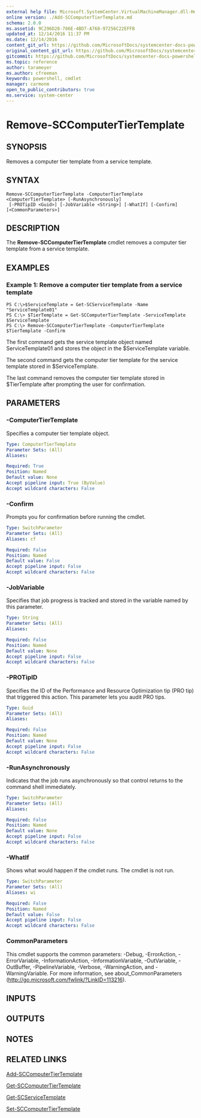 ```yaml
---
external help file: Microsoft.SystemCenter.VirtualMachineManager.dll-Help.xml
online version: ./Add-SCComputerTierTemplate.md
schema: 2.0.0
ms.assetid: 9C296D28-786E-4BD7-A768-97256C22EFFB
updated_at: 12/14/2016 11:37 PM
ms.date: 12/14/2016
content_git_url: https://github.com/MicrosoftDocs/systemcenter-docs-powershell/blob/master/systemcenter-cmdlets/SystemCenter2016/VirtualMachineManager/v1/Remove-SCComputerTierTemplate.md
original_content_git_url: https://github.com/MicrosoftDocs/systemcenter-docs-powershell/blob/master/systemcenter-cmdlets/SystemCenter2016/VirtualMachineManager/v1/Remove-SCComputerTierTemplate.md
gitcommit: https://github.com/MicrosoftDocs/systemcenter-docs-powershell/blob/ddd0fefc9adaabb9394eb6c21b33370913d1830d/systemcenter-cmdlets/SystemCenter2016/VirtualMachineManager/v1/Remove-SCComputerTierTemplate.md
ms.topic: reference
author: tarameyer
ms.author: cfreeman
keywords: powershell, cmdlet
manager: carmonm
open_to_public_contributors: true
ms.service: system-center
---
```


# Remove-SCComputerTierTemplate

## SYNOPSIS
Removes a computer tier template from a service template.

## SYNTAX

```
Remove-SCComputerTierTemplate -ComputerTierTemplate <ComputerTierTemplate> [-RunAsynchronously]
 [-PROTipID <Guid>] [-JobVariable <String>] [-WhatIf] [-Confirm] [<CommonParameters>]
```

## DESCRIPTION
The **Remove-SCComputerTierTemplate** cmdlet removes a computer tier template from a service template.

## EXAMPLES

### Example 1: Remove a computer tier template from a service template
```
PS C:\>$ServiceTemplate = Get-SCServiceTemplate -Name "ServiceTemplate01"
PS C:\> $TierTemplate = Get-SCComputerTierTemplate -ServiceTemplate $ServiceTemplate
PS C:\> Remove-SCComputerTierTemplate -ComputerTierTemplate $TierTemplate -Confirm
```

The first command gets the service template object named ServiceTemplate01 and stores the object in the $ServiceTemplate variable.

The second command gets the computer tier template for the service template stored in $ServiceTemplate.

The last command removes the computer tier template stored in $TierTemplate after prompting the user for confirmation.

## PARAMETERS

### -ComputerTierTemplate
Specifies a computer tier template object.

```yaml
Type: ComputerTierTemplate
Parameter Sets: (All)
Aliases: 

Required: True
Position: Named
Default value: None
Accept pipeline input: True (ByValue)
Accept wildcard characters: False
```

### -Confirm
Prompts you for confirmation before running the cmdlet.

```yaml
Type: SwitchParameter
Parameter Sets: (All)
Aliases: cf

Required: False
Position: Named
Default value: False
Accept pipeline input: False
Accept wildcard characters: False
```

### -JobVariable
Specifies that job progress is tracked and stored in the variable named by this parameter.

```yaml
Type: String
Parameter Sets: (All)
Aliases: 

Required: False
Position: Named
Default value: None
Accept pipeline input: False
Accept wildcard characters: False
```

### -PROTipID
Specifies the ID of the Performance and Resource Optimization tip (PRO tip) that triggered this action.
This parameter lets you audit PRO tips.

```yaml
Type: Guid
Parameter Sets: (All)
Aliases: 

Required: False
Position: Named
Default value: None
Accept pipeline input: False
Accept wildcard characters: False
```

### -RunAsynchronously
Indicates that the job runs asynchronously so that control returns to the command shell immediately.

```yaml
Type: SwitchParameter
Parameter Sets: (All)
Aliases: 

Required: False
Position: Named
Default value: None
Accept pipeline input: False
Accept wildcard characters: False
```

### -WhatIf
Shows what would happen if the cmdlet runs.
The cmdlet is not run.

```yaml
Type: SwitchParameter
Parameter Sets: (All)
Aliases: wi

Required: False
Position: Named
Default value: False
Accept pipeline input: False
Accept wildcard characters: False
```

### CommonParameters
This cmdlet supports the common parameters: -Debug, -ErrorAction, -ErrorVariable, -InformationAction, -InformationVariable, -OutVariable, -OutBuffer, -PipelineVariable, -Verbose, -WarningAction, and -WarningVariable. For more information, see about_CommonParameters (http://go.microsoft.com/fwlink/?LinkID=113216).

## INPUTS

## OUTPUTS

## NOTES

## RELATED LINKS

[Add-SCComputerTierTemplate](xref:SystemCenter2016/VirtualMachineManager/v1/Add-SCComputerTierTemplate.md)

[Get-SCComputerTierTemplate](xref:SystemCenter2016/VirtualMachineManager/v1/Get-SCComputerTierTemplate.md)

[Get-SCServiceTemplate](xref:SystemCenter2016/VirtualMachineManager/v1/Get-SCServiceTemplate.md)

[Set-SCComputerTierTemplate](xref:SystemCenter2016/VirtualMachineManager/v1/Set-SCComputerTierTemplate.md)

